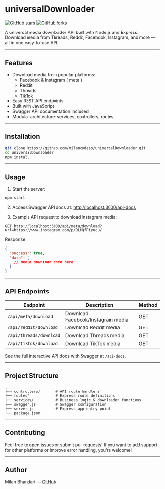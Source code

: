 # universalDownloader

[![GitHub stars](https://img.shields.io/github/stars/milancodess/universalDownloader?style=social)](https://github.com/milancodess/universalDownloader/stargazers)
[![GitHub forks](https://img.shields.io/github/forks/milancodess/universalDownloader?style=social)](https://github.com/milancodess/universalDownloader/network/members)

A universal media downloader API built with Node.js and Express.  
Download media from Threads, Reddit, Facebook, Instagram, and more — all in one easy-to-use API.

---

## Features

- Download media from popular platforms:
  - Facebook & Instagram ( meta )
  - Reddit
  - Threads
  - TikTok
- Easy REST API endpoints
- Built with JavaScript
- Swagger API documentation included
- Modular architecture: services, controllers, routes

---

## Installation

```bash
git clone https://github.com/milancodess/universalDownloader.git
cd universalDownloader
npm install
```

---

## Usage

1. Start the server:

```bash
npm start
```

2. Access Swagger API docs at:
   [http://localhost:3000/api-docs](http://localhost:3000/api-docs)

3. Example API request to download Instagram media:

```
GET http://localhost:3000/api/meta/download?url=https://www.instagram.com/p/DLHQfPiyucu/
```

Response:

```json
{
  "success": true,
  "data": {
    // media download info here
  }
}
```

---

## API Endpoints

| Endpoint                | Description                       | Method |
| ----------------------- | --------------------------------- | ------ |
| `/api/meta/download`    | Download Facebook/Instagram media | GET    |
| `/api/reddit/download`  | Download Reddit media             | GET    |
| `/api/threads/download` | Download Threads media            | GET    |
| `/api/tiktok/download`  | Download TikTok media             | GET    |

See the full interactive API docs with Swagger at `/api-docs`.

---

## Project Structure

```
.
├── controllers/       # API route handlers
├── routes/            # Express route definitions
├── services/          # Business logic & downloader functions
├── swagger.js         # Swagger configuration
├── server.js          # Express app entry point
└── package.json
```

---

## Contributing

Feel free to open issues or submit pull requests!
If you want to add support for other platforms or improve error handling, you're welcome!

---

## Author

Milan Bhandari — [GitHub](https://github.com/milancodess)
